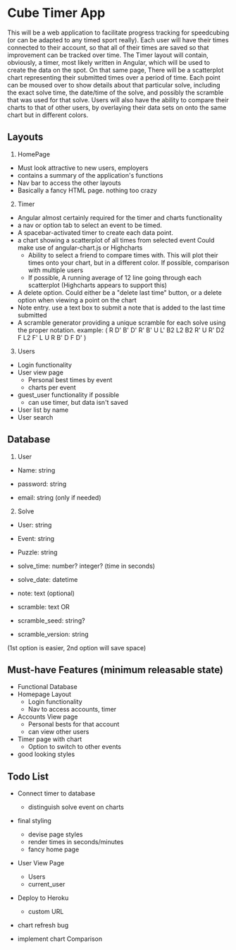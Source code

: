 # Cube Timer App

This will be a web application to facilitate progress tracking for speedcubing (or can be adapted to any timed sport really). Each user will have their times connected to their account, so that all of their times are saved so that improvement can be tracked over time. The Timer layout will contain, obviously, a timer, most likely written in Angular, which will be used to create the data on the spot. On that same page, There will be a scatterplot chart representing their submitted times over a period of time. Each point can be moused over to show details about that particular solve, including the exact solve time, the date/time of the solve, and possibly the scramble that was used for that solve. Users will also have the ability to compare their charts to that of other users, by overlaying their data sets on onto the same chart but in different colors.



## Layouts
1. HomePage
  + Must look attractive to new users, employers
  + contains a summary of the application's functions
  + Nav bar to access the other layouts
  + Basically a fancy HTML page. nothing too crazy

2. Timer
  + Angular almost certainly required for the timer and charts functionality
  + a nav or option tab to select an event to be timed.
  + A spacebar-activated timer to create each data point.
  + a chart showing a scatterplot of all times from selected event Could make use of angular-chart.js or Highcharts 
    + Ability to select a friend to compare times with. This will plot their times onto your chart, but in a different color. If possible, comparison with multiple users
    + If possible, A running average of 12 line going through each scatterplot (Highcharts appears to support this)
  + A delete option. Could either be a "delete last time" button, or a delete option when viewing a point on the chart
  + Note entry. use a text box to submit a note that is added to the last time submitted
  + A scramble generator providing a unique scramble for each solve using the proper notation. example: ( R D' B' D' R' B' U L' B2 L2 B2 R' U R' D2 F L2 F' L U R B' D F D' )

3. Users
  + Login functionality 
  + User view page
    + Personal best times by event
    + charts per event
  + guest_user functionality if possible
    + can use timer, but data isn't saved
  + User list by name
  + User search

## Database
1. User
  + Name: string
  + password: string

  + email: string (only if needed)

2. Solve
  + User: string
  + Event: string
  + Puzzle: string
  + solve_time: number? integer? (time in seconds)
  + solve_date: datetime
  + note: text (optional)

  + scramble: text 
  OR
  + scramble_seed: string?
  + scramble_version: string

  (1st option is easier, 2nd option will save space)


## Must-have Features (minimum releasable state)
+ Functional Database
+ Homepage Layout
  + Login functionality
  + Nav to access accounts, timer
+ Accounts View page
  + Personal bests for that account
  + can view other users
+ Timer page with chart
  + Option to switch to other events
+ good looking styles

## Todo List

+ Connect timer to database
  + distinguish solve event on charts
+ final styling
  + devise page styles
  + render times in seconds/minutes
  + fancy home page
+ User View Page
  + Users
  + current_user
+ Deploy to Heroku
  + custom URL
+ chart refresh bug

+ implement chart Comparison

